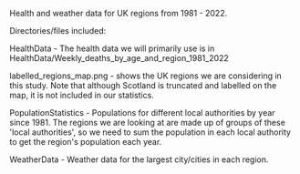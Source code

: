 Health and weather data for UK regions from 1981 - 2022.

Directories/files included:

HealthData - The health data we will primarily use is in HealthData/Weekly_deaths_by_age_and_region_1981_2022

labelled_regions_map.png  - shows the UK regions we are considering in this study. Note that although Scotland is truncated and labelled on the map, it is not included in our statistics. 

PopulationStatistics - Populations for different local authorities by year since 1981. The regions we are looking at are made up of groups of these 'local authorities', so we need to sum the population in each local authority to get the region's population each year.

WeatherData - Weather data for the largest city/cities in each region.